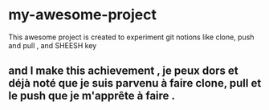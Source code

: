 # my-awesome-project


This awesome project is created to experiment git notions like clone, push and pull , and SHEESH key
 

## and I make this achievement , je peux dors et déjà noté que je suis parvenu à faire clone, pull et le push que je m'apprête à faire .
